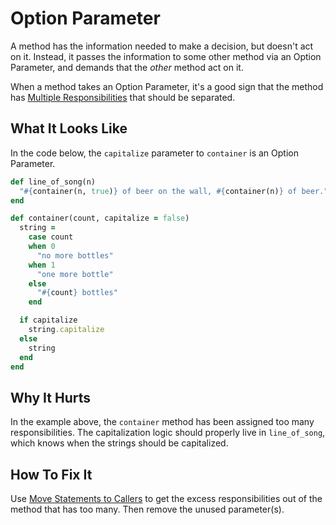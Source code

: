 # Option Parameter

A method has the information needed to make a decision, but
doesn't act on it. Instead, it passes the information to
some other method via an Option Parameter, and demands that
the *other* method act on it.

When a method takes an Option Parameter, it's a good sign
that the method has [Multiple
Responsibilities](multiple-responsibilities.md) that should
be separated.

## What It Looks Like

In the code below, the `capitalize` parameter to `container`
is an Option Parameter.

```ruby
def line_of_song(n)
  "#{container(n, true)} of beer on the wall, #{container(n)} of beer."
end

def container(count, capitalize = false)
  string =
    case count
    when 0
      "no more bottles"
    when 1
      "one more bottle"
    else
      "#{count} bottles"
    end

  if capitalize
    string.capitalize
  else
    string
  end
end
```

## Why It Hurts

In the example above, the `container` method has been
assigned too many responsibilities. The capitalization logic
should properly live in `line_of_song`, which knows when the
strings should be capitalized.

## How To Fix It

Use [Move Statements to
Callers](https://refactoring.com/catalog/moveStatementsToCallers.html)
to get the excess responsibilities out of the method that
has too many. Then remove the unused parameter(s).
